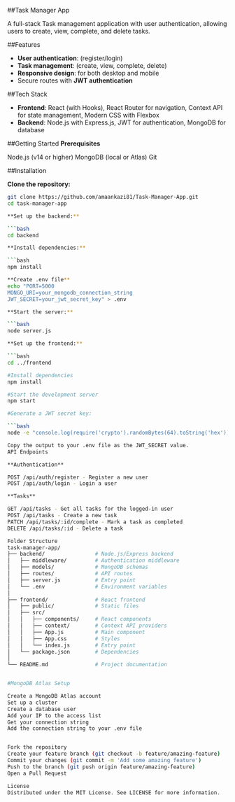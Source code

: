 ##Task Manager App

A full-stack Task management application with user authentication, allowing users to create, view, complete, and delete tasks.

##Features

- **User authentication**: (register/login)
- **Task management**: (create, view, complete, delete)
- **Responsive design**: for both desktop and mobile
- Secure routes with **JWT authentication**

##Tech Stack

- **Frontend**: React (with Hooks), React Router for navigation, Context API for state management, Modern CSS with Flexbox
- **Backend**: Node.js with Express.js, JWT for authentication, MongoDB for database

##Getting Started
**Prerequisites**

Node.js (v14 or higher)
MongoDB (local or Atlas)
Git

##Installation

**Clone the repository:**

  ```bash
  git clone https://github.com/amaankazi81/Task-Manager-App.git
  cd task-manager-app

**Set up the backend:**

  ```bash
  cd backend

**Install dependencies:**

  ```bash
  npm install

**Create .env file**
echo "PORT=5000
MONGO_URI=your_mongodb_connection_string
JWT_SECRET=your_jwt_secret_key" > .env

**Start the server:**

  ```bash
  node server.js

**Set up the frontend:**

  ```bash
  cd ../frontend

#Install dependencies
npm install

#Start the development server
npm start

#Generate a JWT secret key:

  ```bash
  node -e "console.log(require('crypto').randomBytes(64).toString('hex'))"

  Copy the output to your .env file as the JWT_SECRET value.
  API Endpoints

**Authentication**

POST /api/auth/register - Register a new user
POST /api/auth/login - Login a user

**Tasks**

GET /api/tasks - Get all tasks for the logged-in user
POST /api/tasks - Create a new task
PATCH /api/tasks/:id/complete - Mark a task as completed
DELETE /api/tasks/:id - Delete a task

Folder Structure
task-manager-app/
├── backend/                # Node.js/Express backend
│   ├── middleware/         # Authentication middleware
│   ├── models/             # MongoDB schemas
│   ├── routes/             # API routes
│   ├── server.js           # Entry point
│   └── .env                # Environment variables
│
├── frontend/               # React frontend
│   ├── public/             # Static files
│   ├── src/                
│   │   ├── components/     # React components
│   │   ├── context/        # Context API providers
│   │   ├── App.js          # Main component
│   │   ├── App.css         # Styles
│   │   └── index.js        # Entry point
│   └── package.json        # Dependencies
│
└── README.md               # Project documentation


#MongoDB Atlas Setup

Create a MongoDB Atlas account
Set up a cluster
Create a database user
Add your IP to the access list
Get your connection string
Add the connection string to your .env file


Fork the repository
Create your feature branch (git checkout -b feature/amazing-feature)
Commit your changes (git commit -m 'Add some amazing feature')
Push to the branch (git push origin feature/amazing-feature)
Open a Pull Request

License
Distributed under the MIT License. See LICENSE for more information.
